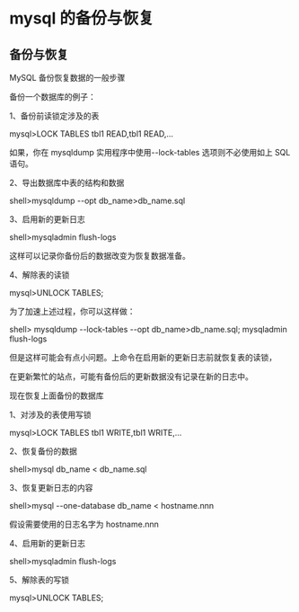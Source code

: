 <!-- Date: 2017-03-29 02:55:01 -->

# mysql 的备份与恢复

## 备份与恢复

MySQL 备份恢复数据的一般步骤

备份一个数据库的例子：

1、备份前读锁定涉及的表

mysql>LOCK TABLES tbl1 READ,tbl1 READ,…

如果，你在 mysqldump 实用程序中使用--lock-tables 选项则不必使用如上 SQL 语句。

2、导出数据库中表的结构和数据

shell>mysqldump --opt db_name>db_name.sql

3、启用新的更新日志

shell>mysqladmin flush-logs

这样可以记录你备份后的数据改变为恢复数据准备。

4、解除表的读锁

mysql>UNLOCK TABLES;

为了加速上述过程，你可以这样做：

shell> mysqldump --lock-tables --opt db_name>db_name.sql; mysqladmin flush-logs

但是这样可能会有点小问题。上命令在启用新的更新日志前就恢复表的读锁，

在更新繁忙的站点，可能有备份后的更新数据没有记录在新的日志中。

现在恢复上面备份的数据库

1、对涉及的表使用写锁

mysql>LOCK TABLES tbl1 WRITE,tbl1 WRITE,…

2、恢复备份的数据

shell>mysql db_name < db_name.sql

3、恢复更新日志的内容

shell>mysql --one-database db_name < hostname.nnn

假设需要使用的日志名字为 hostname.nnn

4、启用新的更新日志

shell>mysqladmin flush-logs

5、解除表的写锁

mysql>UNLOCK TABLES;
